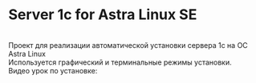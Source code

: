 # Server 1c for Astra Linux SE
<br>Проект для реализации автоматической установки сервера 1с на ОС Astra Linux
<br>Используется графический и терминальные режимы установки.
<br>Видео урок по установке:
